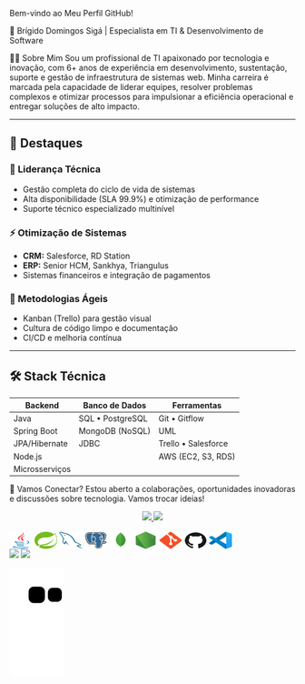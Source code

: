Bem-vindo ao Meu Perfil GitHub!

🚀 Brígido Domingos Sigá | Especialista em TI & Desenvolvimento de Software

👨‍💻 Sobre Mim
Sou um profissional de TI apaixonado por tecnologia e inovação, com 6+ anos de experiência em desenvolvimento, sustentação, suporte e gestão de infraestrutura de sistemas web. Minha carreira é marcada pela capacidade de liderar equipes, resolver problemas complexos e otimizar processos para impulsionar a eficiência operacional e entregar soluções de alto impacto.

</div>

---

## **🌟 Destaques**  

### **🔧 Liderança Técnica**  
- Gestão completa do ciclo de vida de sistemas  
- Alta disponibilidade (SLA 99.9%) e otimização de performance  
- Suporte técnico especializado multinível  

### **⚡ Otimização de Sistemas**  
- **CRM:** Salesforce, RD Station  
- **ERP:** Senior HCM, Sankhya, Triangulus  
- Sistemas financeiros e integração de pagamentos  

### **🔄 Metodologias Ágeis**  
- Kanban (Trello) para gestão visual  
- Cultura de código limpo e documentação  
- CI/CD e melhoria contínua  

---

## **🛠️ Stack Técnica**  

<div align="center">

| **Backend**        | **Banco de Dados**       | **Ferramentas**        |
|--------------------|--------------------------|------------------------|
| Java               | SQL • PostgreSQL         | Git • Gitflow          |
| Spring Boot        | MongoDB (NoSQL)          | UML                    |
| JPA/Hibernate      | JDBC                     | Trello • Salesforce    |
| Node.js            |                          | AWS (EC2, S3, RDS)     |
| Microsserviços     |                          |                        |

</div>

📩 Vamos Conectar?
Estou aberto a colaborações, oportunidades inovadoras e discussões sobre tecnologia. Vamos trocar ideias!

<div align="center">
  <a href="https://github.com/BrigidoDsiga">
    <img height="180em" src="https://github-readme-stats.vercel.app/api?username=BrigidoDsiga&show_icons=true&theme=blue-green&include_all_commits=true&count_private=true"/>
    <img height="180em" src="https://github-readme-stats.vercel.app/api/top-langs/?username=BrigidoDsiga&layout=compact&langs_count=7&theme=chartreuse-dark"/>
  </a>
</div>
<div style="display: inline_block"><br>
  <img align="center" alt="Brigido-Java" height="30" width="40" src="https://raw.githubusercontent.com/devicons/devicon/master/icons/java/java-original.svg">
  <img align="center" alt="Spring" height="30" width="40" src="https://raw.githubusercontent.com/devicons/devicon/master/icons/spring/spring-original.svg">
  <img align="center" alt="SQL" height="30" width="40" src="https://raw.githubusercontent.com/devicons/devicon/master/icons/mysql/mysql-original.svg">
  <img align="center" alt="PostgreSQL" height="30" width="40" src="https://raw.githubusercontent.com/devicons/devicon/master/icons/postgresql/postgresql-original.svg">
  <img align="center" alt="MongoDB" height="30" width="40" src="https://raw.githubusercontent.com/devicons/devicon/master/icons/mongodb/mongodb-original.svg">
    <img align="center" alt="Node.js" height="30" width="40" src="https://raw.githubusercontent.com/devicons/devicon/master/icons/nodejs/nodejs-original.svg">
  <img align="center" alt="Brigido-Git" height="30" width="40" src="https://raw.githubusercontent.com/devicons/devicon/master/icons/git/git-original.svg">
  <img align="center" alt="Brigido-Github" height="30" width="40" src="https://raw.githubusercontent.com/devicons/devicon/master/icons/github/github-original.svg">
  <img align="center" alt="VSCode" height="30" width="40" src="https://raw.githubusercontent.com/devicons/devicon/master/icons/vscode/vscode-original.svg">
</div>
 
<div> 
   <a href = "mailto:brigidosiga@gmail.com"><img src="https://img.shields.io/badge/-Gmail-%23333?style=for-the-badge&logo=gmail&logoColor=white" target="_blank"></a>
  <a href="https://www.linkedin.com/in/br%C3%ADgido-siga-b70a1717a" target="_blank"><img src="https://img.shields.io/badge/-LinkedIn-%230077B5?style=for-the-badge&logo=linkedin&logoColor=white" target="_blank"></a> 
  
  ![Snake animation](https://github.com/rafaballerini/rafaballerini/blob/output/github-contribution-grid-snake.svg)
  
</div>

